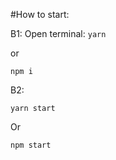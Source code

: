 #How to start:

B1:  Open terminal:
```yarn```

or 

```npm i```

B2: 

```yarn start```

Or

```npm start```
